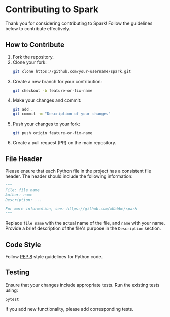 # Contributing to Spark

Thank you for considering contributing to Spark! Follow the guidelines below to contribute effectively.

## How to Contribute

1. Fork the repository.
2. Clone your fork:
   ```bash
   git clone https://github.com/your-username/spark.git
3. Create a new branch for your contribution:
   ```bash
   git checkout -b feature-or-fix-name
4. Make your changes and commit:
   ```bash
   git add .
   git commit -m "Description of your changes"
5. Push your changes to your fork:
   ```bash
   git push origin feature-or-fix-name
6. Create a pull request (PR) on the main repository.

## File Header

Please ensure that each Python file in the project has a consistent file header.
The header should include the following information:

```python
"""
File: file name
Author: name
Description: ...

For more information, see: https://github.com/xKabbe/spark
"""
```

Replace `file name` with the actual name of the file, and `name` with your name.
Provide a brief description of the file's purpose in the `Description` section.

## Code Style

Follow [PEP 8](https://peps.python.org/pep-0008/) style guidelines for Python code.

## Testing

Ensure that your changes include appropriate tests. Run the existing tests using:

```bash
pytest
```

If you add new functionality, please add corresponding tests.
